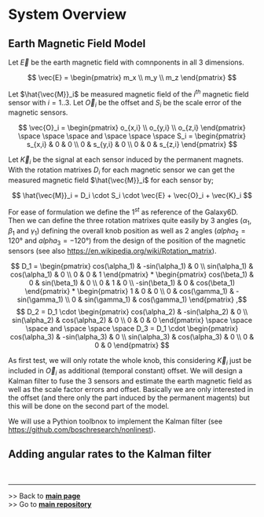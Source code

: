 # System Overview


## Earth Magnetic Field Model

Let $\vec{E}$ be the earth magnetic field with comnponents in all 3 dimensions.

$$ \vec{E} = \begin{pmatrix} m_x \\ m_y \\ m_z \end{pmatrix} $$

Let $\hat{\vec{M}}_i$ be measured magnetic field of the $i^{th}$ magnetic field sensor with $i=1..3$. 
Let $\vec{O}_i$ be the offset and $S_i$ be the scale error of the magnetic sensors.

$$  \vec{O}_i = \begin{pmatrix} o_{x,i} \\ o_{y,i} \\ o_{z,i} \end{pmatrix} 
    \space \space \space  and \space \space \space 
    S_i = \begin{pmatrix} s_{x,i} & 0 & 0 \\ 0 & s_{y,i} & 0 \\ 0 & 0 & s_{z,i} \end{pmatrix} $$

Let $\vec{K}_i$ be the signal at each sensor induced by the permanent magnets. With the rotation matrixes $D_i$ for each magnetic sensor we can get the measured magnetic field $\hat{\vec{M}}_i$ for each sensor by;

$$ \hat{\vec{M}}_i = D_i \cdot S_i \cdot \vec{E} + \vec{O}_i + \vec{K}_i $$

For ease of formulation we define the $1^{st}$ as reference of the Galaxy6D. Then we can define the three rotation matrixes quite easily by 3 angles ($\alpha_1$, $\beta_1$ and $\gamma_1$) defining the overall knob position as well as 2 angles ($alpha_2=120°$ and $alpha_3=-120°$) from the design of the position of the magnetic sensors (see also https://en.wikipedia.org/wiki/Rotation_matrix).

$$  D_1 = \begin{pmatrix} cos(\alpha_1) & -sin(\alpha_1) & 0 \\ sin(\alpha_1) & cos(\alpha_1) & 0 \\ 0 & 0 & 1 \end{pmatrix} *
          \begin{pmatrix} cos(\beta_1) & 0 & sin(\beta_1) & 0 \\ 0 & 1 & 0 \\ -sin(\beta_1) & 0 & cos(\beta_1)  \end{pmatrix} *          
          \begin{pmatrix} 1 & 0 & 0 \\ 0 & cos(\gamma_1) & -sin(\gamma_1) \\ 0 & sin(\gamma_1) & cos(\gamma_1) \end{pmatrix} ,$$
$$          
    D_2 = D_1 \cdot \begin{pmatrix} cos(\alpha_2) & -sin(\alpha_2) & 0 \\ sin(\alpha_2) & cos(\alpha_2) & 0 \\ 0 & 0 & 0 \end{pmatrix} \space \space \space and \space \space \space 
    D_3 = D_1 \cdot \begin{pmatrix} cos(\alpha_3) & -sin(\alpha_3) & 0 \\ sin(\alpha_3) & cos(\alpha_3) & 0 \\ 0 & 0 & 0 \end{pmatrix} 
$$

As first test, we will only rotate the whole knob, this considering $\vec{K}_i$ just be included in $\vec{O}_i$ as additional (temporal constant) offset. We will design a Kalman filter to fuse the 3 sensors and estimate the earth magnetic field as well as the scale factor errors and offset. Basically we are only interested in the offset (and there only the part induced by the permanent magents) but this will be done on the second part of the model.

We will use a Pythion toolbnox to implement the Kalman filter (see https://github.com/boschresearch/nonlinest).

## Adding angular rates to the Kalman filter 


<br><hr> 
\>> Back to  **[main page](index.md)** <br>
\>> Go to **[main repository](https://github.com/BastelBaus/Galaxy6D)**


